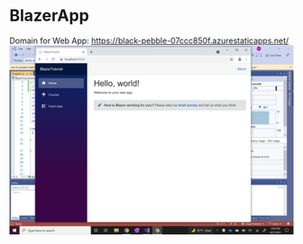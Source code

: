 # BlazerApp
Domain for Web App: https://black-pebble-07ccc850f.azurestaticapps.net/
![screenshot](2021-09-27.png)
